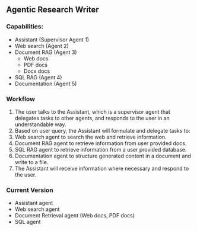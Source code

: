 ## Agentic Research Writer
### Capabilities:
- Assistant (Supervisor Agent 1)
- Web search (Agent 2)
- Document RAG (Agent 3)
    - Web docs
    - PDF docs
    - Docx docs
- SQL RAG (Agent 4)
- Documentation (Agent 5)

### Workflow
1. The user talks to the Assistant, which is a supervisor agent that delegates tasks to other agents, and responds to the user in an understandable way.
2. Based on user query, the Assistant will formulate and delegate tasks to:
3. Web search agent to search the web and retrieve information.
4. Document RAG agent to retrieve information from user provided docs.
5. SQL RAG agent to retrieve information from a user provided database.
6. Documentation agent to structure generated content in a document and write to a file.
7. The Assistant will receive information where necessary and respond to the user.

### Current Version
- Assistant agent
- Web search agent
- Document Retrieval agent (Web docs, PDF docs)
- SQL agent
